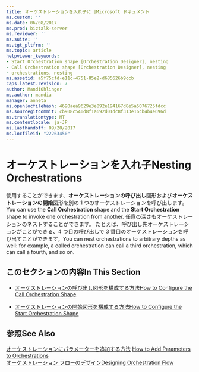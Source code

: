 ```yaml
---
title: オーケストレーションを入れ子に |Microsoft ドキュメント
ms.custom: ''
ms.date: 06/08/2017
ms.prod: biztalk-server
ms.reviewer: ''
ms.suite: ''
ms.tgt_pltfrm: ''
ms.topic: article
helpviewer_keywords:
- Start Orchestration shape [Orchestration Designer], nesting
- Call Orchestration shape [Orchestration Designer], nesting
- orchestrations, nesting
ms.assetid: a5f75cfd-e11c-4751-85e2-d685626b9ccb
caps.latest.revision: 7
author: MandiOhlinger
ms.author: mandia
manager: anneta
ms.openlocfilehash: 4690aea9629e3e892e194167d8e5a5076725fdcc
ms.sourcegitcommit: cb908c540d8f1a692d01dc8f313e16cb4b4e696d
ms.translationtype: MT
ms.contentlocale: ja-JP
ms.lasthandoff: 09/20/2017
ms.locfileid: "22263450"
---
```

# <a name="nesting-orchestrations"></a><span data-ttu-id="6e29f-102">オーケストレーションを入れ子</span><span class="sxs-lookup"><span data-stu-id="6e29f-102">Nesting Orchestrations</span></span>
<span data-ttu-id="6e29f-103">使用することができます、**オーケストレーションの呼び出し**図形および**オーケストレーションの開始**図形を別の 1 つのオーケストレーションを呼び出します。</span><span class="sxs-lookup"><span data-stu-id="6e29f-103">You can use the **Call Orchestration** shape and the **Start Orchestration** shape to invoke one orchestration from another.</span></span> <span data-ttu-id="6e29f-104">任意の深さもオーケストレーションのネストすることができます。 たとえば、呼び出し先オーケストレーションがことができる、4 つ目の呼び出しで 3 番目のオーケストレーションを呼び出すことができます。</span><span class="sxs-lookup"><span data-stu-id="6e29f-104">You can nest orchestrations to arbitrary depths as well: for example, a called orchestration can call a third orchestration, which can call a fourth, and so on.</span></span>  
  
## <a name="in-this-section"></a><span data-ttu-id="6e29f-105">このセクションの内容</span><span class="sxs-lookup"><span data-stu-id="6e29f-105">In This Section</span></span>  
  
-   [<span data-ttu-id="6e29f-106">オーケストレーションの呼び出し図形を構成する方法</span><span class="sxs-lookup"><span data-stu-id="6e29f-106">How to Configure the Call Orchestration Shape</span></span>](../core/how-to-configure-the-call-orchestration-shape.md)  
  
-   [<span data-ttu-id="6e29f-107">オーケストレーションの開始図形を構成する方法</span><span class="sxs-lookup"><span data-stu-id="6e29f-107">How to Configure the Start Orchestration Shape</span></span>](../core/how-to-configure-the-start-orchestration-shape.md)  
  
## <a name="see-also"></a><span data-ttu-id="6e29f-108">参照</span><span class="sxs-lookup"><span data-stu-id="6e29f-108">See Also</span></span>  
 <span data-ttu-id="6e29f-109">[オーケストレーションにパラメーターを追加する方法](../core/how-to-add-parameters-to-orchestrations.md) </span><span class="sxs-lookup"><span data-stu-id="6e29f-109">[How to Add Parameters to Orchestrations](../core/how-to-add-parameters-to-orchestrations.md) </span></span>  
 [<span data-ttu-id="6e29f-110">オーケストレーション フローのデザイン</span><span class="sxs-lookup"><span data-stu-id="6e29f-110">Designing Orchestration Flow</span></span>](../core/designing-orchestration-flow.md)
